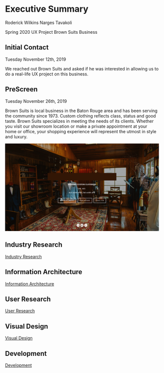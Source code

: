 # Executive Summary 


Roderick Wilkins
Narges Tavakoli

Spring 2020 UX Project
Brown Suits Business


## Initial Contact 
Tuesday November 12th, 2019

We reached out Brown Suits and asked if he was interested in allowing us to do a real-life UX project on this business. 


## PreScreen 
Tuesday November 26th, 2019 

Brown Suits is local business in the Baton Rouge area and has been serving the community since 1973. Custom clothing reflects class, status and good taste. Brown Suits specializes in meeting the needs of its clients. Whether you visit our showroom location or make a private appointment at your home or office, your shopping experience will represent the utmost in style and luxury. 

![alt text](Images/CustomClothiers.jpg)

## Industry Research

[Industry Research](https://github.com/maubanel/bnb/blob/master/IndustryResearch.md)

## Information Architecture

[Information Architecture](https://github.com/maubanel/bnb/blob/master/InformationArchitecture.md)

## User Research

[User Research](https://github.com/maubanel/bnb/blob/master/UserResearch.md)

## Visual Design

[Visual Design](https://github.com/maubanel/bnb/blob/master/VisualDesign.md)

## Development
[Development](https://github.com/maubanel/bnb/blob/master/Development.md)
